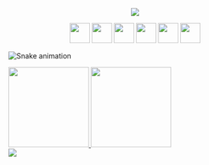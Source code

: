  
 <p align= "center"
 
 ![](https://media.giphy.com/media/L1R1tvI9svkIWwpVYr/giphy.gif) </p>

<p align= "center"
 <img src="https://cdn.jsdelivr.net/gh/devicons/devicon/icons/html5/html5-original.svg" width="40" heith="40" />  <img src="https://cdn.jsdelivr.net/gh/devicons/devicon/icons/css3/css3-original.svg" width="40" heith="40" /> <img src="https://cdn.jsdelivr.net/gh/devicons/devicon/icons/javascript/javascript-original.svg" width="40" heith="40" /> <img src="https://cdn.jsdelivr.net/gh/devicons/devicon/icons/typescript/typescript-original.svg" width="40" heith="40" /> 
<img src="https://cdn.jsdelivr.net/gh/devicons/devicon/icons/react/react-original.svg" width="40" heith="40" /> <img src="https://cdn.jsdelivr.net/gh/devicons/devicon/icons/photoshop/photoshop-plain.svg" width="40" heith="40"    />
<img src="https://cdn.jsdelivr.net/gh/devicons/devicon/icons/illustrator/illustrator-plain.svg" width="40" heith="40"    /></p>

   ![Snake animation](https://github.com/DanniRoot/DanniRoot/blob/output/github-contribution-grid-snake.svg)
<div>
 <a href="https://github.com/DanniRoot">
  <img height="160em" src="https://github-readme-stats.vercel.app/api?username=DanniRoot&show_icons=true&theme=dracula&include_all_commits=true&count_private=true"/>
  <img height="160em" src="https://github-readme-stats.vercel.app/api/top-langs/?username=DanniRoot&layout=compact&langs_count=7&theme=dracula"/>

</div> 
 
<div>
 <a href="https://www.linkedin.com/in/daniele-pelichek-882761238" target="_blank"><img src="https://img.icons8.com/doodle/48/000000/linkedin--v2.png"/></a> 
</div>
 
 
